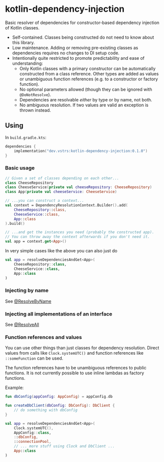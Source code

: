 # kotlin-dependency-injection

Basic resolver of dependencies for constructor-based dependency injection of Kotlin classes.

- Self-contained. Classes being constructed do not need to know about this library.
- Low maintenance. Adding or removing pre-existing classes as dependencies requires no changes to DI setup code.
- Intentionally quite restricted to promote predictability and ease of understanding:
  - Only Kotlin classes with a primary constructor can be automatically constructed from a class reference.
    Other types are added as values or unambiguous function references (e.g. to a constructor or factory function).
  - No optional parameters allowed (though they can be ignored with `@DoNotResolve`).
  - Dependencies are resolvable *either* by type or by name, not both.
  - No ambiguous resolution. If two values are valid an exception is thrown instead.

## Using

In `build.gradle.kts`:

```kts
dependencies {
    implementation("dev.vstrs:kotlin-dependency-injection:0.1.0")
}
```

### Basic usage

```kt
// Given a set of classes depending on each other...
class CheeseRepository
class CheeseService(private val cheeseRepository: CheeseRepository)
class App(private val cheeseService: CheeseService)

// ...you can construct a context...
val context = DependencyResolutionContext.Builder().add(
    CheeseRepository::class,
    CheeseService::class,
    App::class
).build()

// ...and get the instances you need (probably the constructed app).
// You can throw away the context afterwards if you don't need it.
val app = context.get<App>()
 ```

In very simple cases like the above you can also just do

```kt
val app = resolveDependenciesAndGet<App>(
    CheeseRepository::class,
    CheeseService::class,
    App::class
)
```

### Injecting by name

See [@ResolveByName](https://kotlin-dependency-injection.vstrs.dev/kotlin-dependency-injection/dev.vstrs.di/-resolve-by-name/)

### Injecting all implementations of an interface

See [@ResolveAll](https://kotlin-dependency-injection.vstrs.dev/kotlin-dependency-injection/dev.vstrs.di/-resolve-all/)

### Function references and values

You can use other things than just classes for dependency resolution.
Direct values from calls like `Clock.systemUTC()`
and function references like `::someFunction` can be used.

The function references have to be unambiguous references to public functions.
It is not currently possible to use inline lambdas as factory functions.

Example:

```kt
fun dbConfig(appConfig: AppConfig) = appConfig.db

fun createDbClient(dbConfig: DbConfig): DbClient {
    // do something with dbConfig
}

val app = resolveDependenciesAndGet<App>(
    Clock.systemUTC(),
    AppConfig::class,
    ::dbConfig,
    ::connectionPool,
    // ... more stuff using Clock and DbClient ...
    App::class
)
```

[//]: # (TODO: Docs - Dividing dependencies into layers and mocking a layer)

[//]: # (TODO: Docs - Component scanning with e.g. classgraph)

[//]: # (TODO: Docs - Comparison to alternatives)
